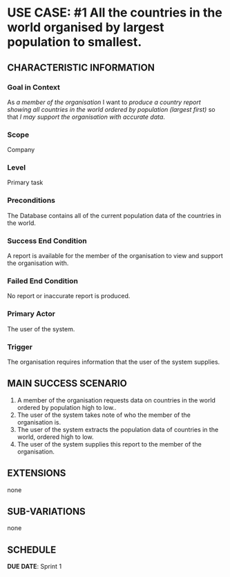 # USE CASE: #1 All the countries in the world organised by largest population to smallest.

## CHARACTERISTIC INFORMATION

### Goal in Context

As *a member of the organisation* I want to *produce a country report showing all countries in the world ordered by population (largest first)* so that *I may support the organisation with accurate data*.

### Scope

Company

### Level

Primary task

### Preconditions

The Database contains all of the current population data of the countries in the world.

### Success End Condition

A report is available for the member of the organisation to view and support the organisation with.

### Failed End Condition

No report or inaccurate report is produced.

### Primary Actor

The user of the system.

### Trigger

The organisation requires information that the user of the system supplies.

## MAIN SUCCESS SCENARIO

1. A member of the organisation requests data on countries in the world ordered by population high to low..
2. The user of the system takes note of who the member of the organisation is.
3. The user of the system extracts the population data of countries in the world, ordered high to low.
4. The user of the system supplies this report to the member of the organisation.

## EXTENSIONS

none

## SUB-VARIATIONS

none

## SCHEDULE

**DUE DATE**: Sprint 1